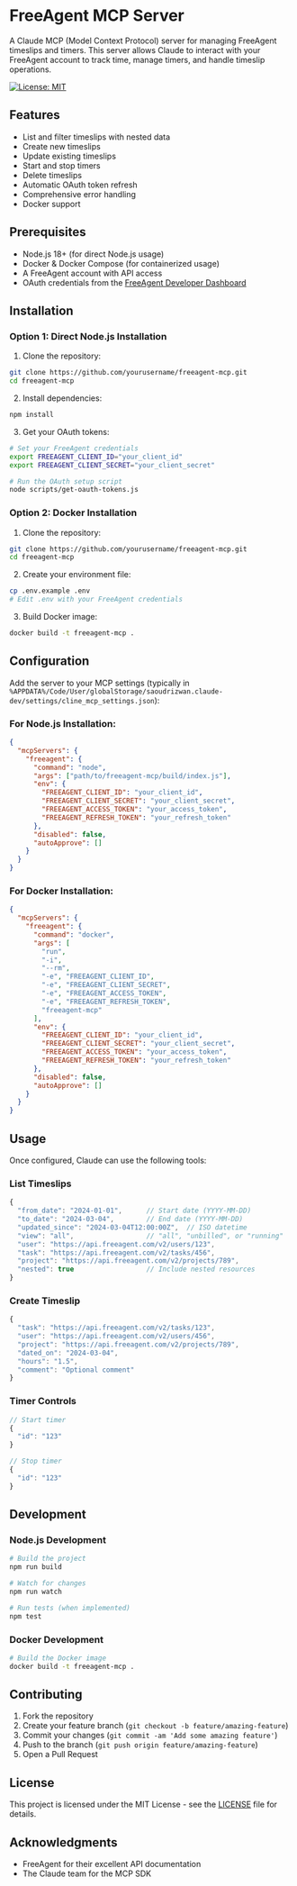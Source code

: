 # FreeAgent MCP Server

A Claude MCP (Model Context Protocol) server for managing FreeAgent timeslips and timers. This server allows Claude to interact with your FreeAgent account to track time, manage timers, and handle timeslip operations.

[![License: MIT](https://img.shields.io/badge/License-MIT-yellow.svg)](https://opensource.org/licenses/MIT)

## Features

- List and filter timeslips with nested data
- Create new timeslips
- Update existing timeslips
- Start and stop timers
- Delete timeslips
- Automatic OAuth token refresh
- Comprehensive error handling
- Docker support

## Prerequisites

- Node.js 18+ (for direct Node.js usage)
- Docker & Docker Compose (for containerized usage)
- A FreeAgent account with API access
- OAuth credentials from the [FreeAgent Developer Dashboard](https://dev.freeagent.com)

## Installation

### Option 1: Direct Node.js Installation

1. Clone the repository:
```bash
git clone https://github.com/yourusername/freeagent-mcp.git
cd freeagent-mcp
```

2. Install dependencies:
```bash
npm install
```

3. Get your OAuth tokens:
```bash
# Set your FreeAgent credentials
export FREEAGENT_CLIENT_ID="your_client_id"
export FREEAGENT_CLIENT_SECRET="your_client_secret"

# Run the OAuth setup script
node scripts/get-oauth-tokens.js
```

### Option 2: Docker Installation

1. Clone the repository:
```bash
git clone https://github.com/yourusername/freeagent-mcp.git
cd freeagent-mcp
```

2. Create your environment file:
```bash
cp .env.example .env
# Edit .env with your FreeAgent credentials
```

3. Build Docker image:
```bash
docker build -t freeagent-mcp .
```

## Configuration

Add the server to your MCP settings (typically in `%APPDATA%/Code/User/globalStorage/saoudrizwan.claude-dev/settings/cline_mcp_settings.json`):

### For Node.js Installation:
```json
{
  "mcpServers": {
    "freeagent": {
      "command": "node",
      "args": ["path/to/freeagent-mcp/build/index.js"],
      "env": {
        "FREEAGENT_CLIENT_ID": "your_client_id",
        "FREEAGENT_CLIENT_SECRET": "your_client_secret",
        "FREEAGENT_ACCESS_TOKEN": "your_access_token",
        "FREEAGENT_REFRESH_TOKEN": "your_refresh_token"
      },
      "disabled": false,
      "autoApprove": []
    }
  }
}
```

### For Docker Installation:
```json
{
  "mcpServers": {
    "freeagent": {
      "command": "docker",
      "args": [
        "run",
        "-i",
        "--rm",
        "-e", "FREEAGENT_CLIENT_ID",
        "-e", "FREEAGENT_CLIENT_SECRET",
        "-e", "FREEAGENT_ACCESS_TOKEN",
        "-e", "FREEAGENT_REFRESH_TOKEN",
        "freeagent-mcp"
      ],
      "env": {
        "FREEAGENT_CLIENT_ID": "your_client_id",
        "FREEAGENT_CLIENT_SECRET": "your_client_secret",
        "FREEAGENT_ACCESS_TOKEN": "your_access_token",
        "FREEAGENT_REFRESH_TOKEN": "your_refresh_token"
      },
      "disabled": false,
      "autoApprove": []
    }
  }
}
```

## Usage

Once configured, Claude can use the following tools:

### List Timeslips
```javascript
{
  "from_date": "2024-01-01",      // Start date (YYYY-MM-DD)
  "to_date": "2024-03-04",        // End date (YYYY-MM-DD)
  "updated_since": "2024-03-04T12:00:00Z",  // ISO datetime
  "view": "all",                  // "all", "unbilled", or "running"
  "user": "https://api.freeagent.com/v2/users/123",
  "task": "https://api.freeagent.com/v2/tasks/456",
  "project": "https://api.freeagent.com/v2/projects/789",
  "nested": true                  // Include nested resources
}
```

### Create Timeslip
```javascript
{
  "task": "https://api.freeagent.com/v2/tasks/123",
  "user": "https://api.freeagent.com/v2/users/456",
  "project": "https://api.freeagent.com/v2/projects/789",
  "dated_on": "2024-03-04",
  "hours": "1.5",
  "comment": "Optional comment"
}
```

### Timer Controls
```javascript
// Start timer
{
  "id": "123"
}

// Stop timer
{
  "id": "123"
}
```

## Development

### Node.js Development
```bash
# Build the project
npm run build

# Watch for changes
npm run watch

# Run tests (when implemented)
npm test
```

### Docker Development
```bash
# Build the Docker image
docker build -t freeagent-mcp .
```

## Contributing

1. Fork the repository
2. Create your feature branch (`git checkout -b feature/amazing-feature`)
3. Commit your changes (`git commit -am 'Add some amazing feature'`)
4. Push to the branch (`git push origin feature/amazing-feature`)
5. Open a Pull Request

## License

This project is licensed under the MIT License - see the [LICENSE](LICENSE) file for details.

## Acknowledgments

- FreeAgent for their excellent API documentation
- The Claude team for the MCP SDK
